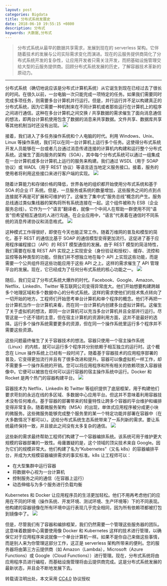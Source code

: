 ```yaml
---
layout: post
categories: Bigdata
title: 分布式系统发展史
date: 2018-06-10 19:55:15 +0800
description: 分布式
keywords: 大数据,分布式
---
```


>分布式系统从最早的数据共享需求，发展到现在的 serverless 架构。它伴随着技术的发展与公司实际需求变化而演进。现在的云服务提供商简化了分布式系统开发的复杂性，让应用开发者只需关注开发，而把基础设施管理交给大型的云服务提供商。回顾分布式系统发展的历史，了解容器技术革新的原动力。

---

分布式系统（确切地说应该是分布式计算机系统）从它诞生到现在已经过去了很长的时间。在很久以前，一台电脑一次只能完成一项特定的任务。如果我们需要同时完成多项任务，则需要多台计算机并行运行。但是，并行运行并不足以构建真正的分布式系统，因为它需要一种机制来在不同计算机或者那些运行在计算机上的程序之间进行通信。这种在多台计算机之间交换 / 共享数据的需求催生了面向消息通信的想法，即两台计算机使用包含了数据的消息来共享数据。文件共享、数据库共享等其他机制当时还没有出现。
![](https://raw.githubusercontent.com/jevic/images/master/docker/DS_wxp01.png)


接着，我们进入了多任务操作系统和个人电脑的时代。利用 Windows、Unix、Linux 等操作系统，我们可以在同一台计算机上运行多个任务。这使得分布式系统开发人员能够在一台或者几台通过消息传递连接的计算机内构建和运行整个分布式系统。这催生了面向服务的架构（SOA），其中每个分布式系统可以通过一组集成在一台计算机或多台计算机上运行的服务来构建。我们通过 WSDL（用于 SOAP 协议）或 WADL（用于 REST 协议）等语言适当地定义服务接口。接着，服务的使用者将利用这些接口来进行客户端的实现。
![](https://raw.githubusercontent.com/jevic/images/master/docker/DS_wxp02.png)


随着计算能力和存储价格的降低，世界各地的组织都开始使用分布式系统和基于 SOA 的企业 IT 系统。但是，一旦服务或系统的数量增加，这些服务之间的点到点连接就不再是可扩展和可维护的了。这催生了集中式“服务总线”概念的产生。服务总线通过类似集线器的架构将所有系统连接在一起。这个组件被称为 ESB（企业服务总线）。它作为一个“语言”翻译者，就像一个中间人在帮助一群使用不同“语言”但希望相互通信的人进行沟通。在企业应用中，“语言”代表着在通信时不同系统的消息传递协议和消息格式。
![](https://raw.githubusercontent.com/jevic/images/master/docker/DS_wxp03.png)


这种模式工作得很好，即使在今天也能正常工作。随着万维网的普及和模型的简化，基于 REST 的通信比基于 SOAP 的通信模型变得更加流行。这促进了基于应用程序编程接口（API）的 REST 模型通信的发展。由于 REST 模型的简洁特性，我们需要在标准 REST API 实现之上实现安全（身份验证和授权）、缓存、流控和监控等各种类型的功能。但我们并不想独立地在每个 API 上实现这些功能，而是需要一个公共组件将这些功能应用于这些 API 之上。这样的需求催生了 API 管理平台的发展。现在，它已经成为了任何分布式系统的核心功能之一。
![](https://raw.githubusercontent.com/jevic/images/master/docker/DS_wxp04.png)

随后，我们见证了分布式系统大爆炸的时代。Facebook、Google、Amazon、Netflix、LinkedIn、Twitter 等互联网公司变得异常庞大。他们开始想要构建跨越多个地理区域和多个数据中心的分布式系统。这样的需求使他们的技术焦点转向了一切开始的地方。工程师们开始思考单台计算机和单个程序的概念。他们不再把一台计算机当作一台计算机来看，而在同一台计算机内创建多台虚拟计算机。这催生了关于虚拟机的想法，即同一台计算机可以充当多台计算机并且全部并行运行。尽管这是一个还不错的主意，但在宿主计算机的资源利用方面，这并不是最好的选择。运行多个操作系统需要更多的资源，但在同一个操作系统里运行多个程序并不需要这些资源。

这些问题最终催生了关于容器技术的想法。容器只使用一个宿主操作系统（Linux）的内核，就可以运行多个程序并分别依赖于相互独立的运行时。这个概念在 Linux 操作系统上已经有一段时间了。随着基于容器技术的应用程序部署的普及，它变得更加流行并且有了很多改进和提升。容器可以像虚拟机一样工作，却不需要多一个操作系统的开销。您可以将应用程序和所有相关的依赖项放入容器镜像中。它便可以被放在任何可以运行容器的宿主操作系统中运行。Docker 和 Rocket 是两个热门的容器构建平台。
![](https://raw.githubusercontent.com/jevic/images/master/docker/DS_wxp05.png)


容器技术为 Netflix、LinkedIn 和 Twitter 等组织提供了底层框架，用于构建他们要求苛刻的永远在线的多区域、多数据中心应用平台。但这并不意味着利用容器技术没有任何难点。基于容器的部署带来的轻量特性让跨多个容器的平台维护和编排变得非常复杂。随着微服务架构（MSA）的出现，单体式应用程序被分成更小块的微服务。这些微服务能够完成整个服务里的某一个特定功能并部署在容器中（在大多数情况下都可以）。这给分布式系统生态系统带来了一系列新的需求。要让系统最终保持一致，并且彼此之间没有太多复杂的通信。
![](https://raw.githubusercontent.com/jevic/images/master/docker/DS_wxp06.png)


这些新的需求最终帮助工程师们构建了一个容器编排系统。该系统可用于维护更大规模的容器部署的一致性。毋庸置疑的是，这个领域的顶尖技术来自 Google。因为它们的规模非常大。他们构建了名为“Kubernetes”（又名 k8s）的容器编排平台，并成为大规模容器编排需求的事实标准。k8s 让工程师可以：

* 在大型集群中运行容器
* 将数据中心视为一台计算机
* 控制服务之间的通信（在容器上运行）
* 动态伸缩与为多个服务进行负载均衡

Kubernetes 和 Docker 让应用程序员的生活更加轻松。他们不用再考虑他们的应用在不同的环境（操作系统、开发环境、测试环境、生产环境等）下的不同表现。他构建的容器镜像在所有环境中运行表现几乎完全相同，因为所有依赖项都被打包到镜像中了。
![](https://raw.githubusercontent.com/jevic/images/master/docker/DS_wxp07.png)


但是，尽管我们有了容器和编排框架，我们仍然需要一个管理这些服务器的团队。这意味着数据中心需要使用像 Docker 和 Kubernetes 这样的技术进行管理，以确保它对于应用程序来说就像一个单台计算机一样。如果不是你自己来做这些事情，而是别人来为你管理这部分工作，这正是 serverless 架构所带来的便利。您的服务器将由第三方云提供商（如 Amazon（Lambda），Microsoft（Azure Functions）或 Google（Cloud Functions））进行管理。现在，分布式系统将由应用程序员进行编程，而基础设施管理将由云提供商完成。这是分布式系统发展的最新状态，并且会不断地发展下去。


转载请注明出处，本文采用 [CC4.0](http://creativecommons.org/licenses/by-nc-nd/4.0/) 协议授权
